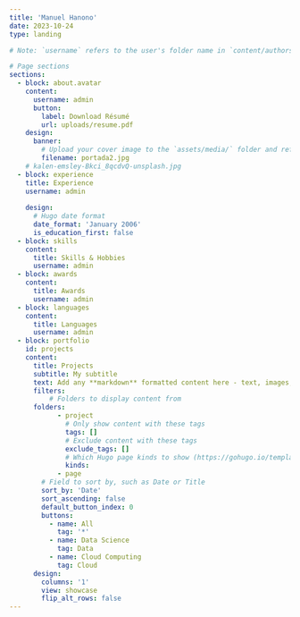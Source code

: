 ```yaml
---
title: 'Manuel Hanono'
date: 2023-10-24
type: landing

# Note: `username` refers to the user's folder name in `content/authors/`

# Page sections
sections:
  - block: about.avatar
    content:
      username: admin
      button:
        label: Download Résumé
        url: uploads/resume.pdf
    design:
      banner:
        # Upload your cover image to the `assets/media/` folder and reference it here
        filename: portada2.jpg
    # kalen-emsley-Bkci_8qcdvQ-unsplash.jpg
  - block: experience
    title: Experience
    username: admin
   
    design:
      # Hugo date format
      date_format: 'January 2006'
      is_education_first: false
  - block: skills
    content:
      title: Skills & Hobbies
      username: admin
  - block: awards
    content:
      title: Awards
      username: admin
  - block: languages
    content:
      title: Languages
      username: admin
  - block: portfolio
    id: projects
    content:
      title: Projects
      subtitle: My subtitle
      text: Add any **markdown** formatted content here - text, images, videos, galleries - and even HTML code!
      filters:
          # Folders to display content from
      folders:
            - project
              # Only show content with these tags
              tags: []
              # Exclude content with these tags
              exclude_tags: []
              # Which Hugo page kinds to show (https://gohugo.io/templates/section-templates/#page-kinds)
              kinds:
            - page
        # Field to sort by, such as Date or Title
        sort_by: 'Date'
        sort_ascending: false
        default_button_index: 0
        buttons:
          - name: All
            tag: '*'
          - name: Data Science
            tag: Data
          - name: Cloud Computing
            tag: Cloud
      design:
        columns: '1'
        view: showcase
        flip_alt_rows: false
---
```

